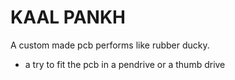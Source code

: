 # KAAL PANKH

A custom made pcb performs like rubber ducky.

- a try to fit the pcb in a pendrive or a thumb drive
